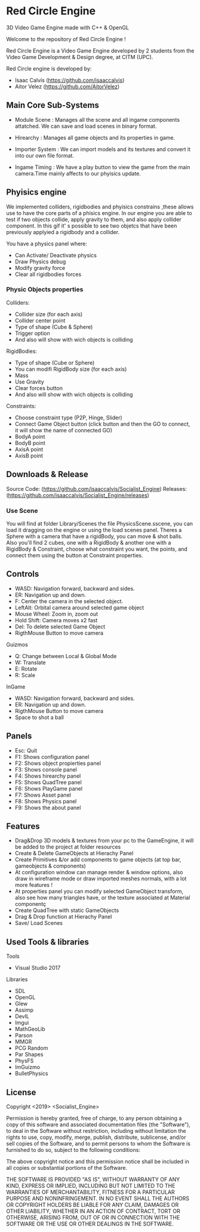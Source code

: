 # Red Circle Engine
3D Video Game Engine made with C++ & OpenGL

Welcome to the repository of Red Circle Engine !

Red Circle Engine is a Video Game Engine developed by 2 students from the Video Game Development & Design degree, at CITM (UPC).

Red Circle engine is developed by:
  - Isaac Calvís (https://github.com/isaaccalvis)
  - Aitor Velez (https://github.com/AitorVelez)

## Main Core Sub-Systems

 - Module Scene : Manages all the scene and all ingame components attatched. We can save and load scenes in binary format.
 
 - Hirearchy : Manages all game objects and its properties in game.
 
 - Importer System : We can import models and its textures and convert it into our own file format.
 
 
 - Ingame Timing : We have a play button to view the game from the main camera.Time mainly affects to our phyisics update.
 
 
## Phyisics engine
We implemented colliders, rigidbodies and phyisics constrains ,these allows use to have the core parts of a phisics engine. In our engine you are able to test if two objects collide, apply gravity to them, and also apply collider component.
In this gif it' s possible to see two objetcs that have been previously applyied a rigidbody and a collider.

You have a physics panel where:
  - Can Activate/ Deactivate physics
  - Draw Physics debug
  - Modify gravity force
  - Clear all rigidbodies forces

### Physic Objects properties
Colliders:
  - Collider size (for each axis)
  - Collider center point
  - Type of shape (Cube & Sphere)
  - Trigger option
  - And also will show with wich objects is colliding
 
RigidBodies:
  - Type of shape (Cube or Sphere)
  - You can modifi RigidBody size (for each axis)
  - Mass
  - Use Gravity
  - Clear forces button
  - And also will show with wich objects is colliding

Constraints:
  - Choose constraint type (P2P, Hinge, Slider)
  - Connect Game Object button (click button and then the GO to connect, it will show the name of connected GO)
  - BodyA point
  - BodyB point
  - AxisA point
  - AxisB point

## Downloads & Release

Source Code: (https://github.com/isaaccalvis/Socialist_Engine)
Releases: (https://github.com/isaaccalvis/Socialist_Engine/releases)

### Use Scene
You will find at folder Library/Scenes the file PhysicsScene.sscene, you can load it dragging on the engine or using the load scenes panel. Theres a Sphere with a camera that have a rigidBody, you can move & shot balls. Also you'll find 2 cubes, one with a RigidBody & another one with a RigidBody & Constraint, choose what constraint you want, the points, and connect them using the button at Constraint properties.

## Controls

 - WASD: Navigation forward, backward and sides.
 - ER: Navigation up and down.
 - F: Center the camera in the selected object.
 - LeftAlt: Orbital camera around selected game object
 - Mouse Wheel: Zoom in, zoom out
 - Hold Shift: Camera moves x2 fast
 - Del: To delete selected Game Object
 - RigthMouse Button to move camera

Guizmos

 - Q: Change between Local & Global Mode
 - W: Translate
 - E: Rotate
 - R: Scale
 
 InGame
 - WASD: Navigation forward, backward and sides.
 - ER: Navigation up and down.
 - RigthMouse Button to move camera
 - Space to shot a ball

## Panels

 - Esc: Quit
 - F1: Shows configuration panel
 - F2: Shows  object propierties panel
 - F3: Shows console panel
 - F4: Shows hirearchy panel
 - F5: Shows QuadTree panel
 - F6: Shows PlayGame panel
 - F7: Shows Asset panel
 - F8: Shows Physics panel
 - F9: Shows the about panel
 
## Features

 - Drag&Drop 3D models & textures from your pc to the GameEngine, it will be added to the project at folder resources
 - Create & Delete GameObjects at Hierachy Panel
 - Create Primitives &/or add components to game objects (at top bar, gameobjects & components)
 - At configuration window can manage render & window options, also draw in wireframe mode or draw imported meshes normals, with a lot more features !
 - At properties panel you can modify selected GameObject transform, also see how many triangles have, or the texture associated at Material componentç
 - Create QuadTree with static GameObjects
 - Drag & Drop function at Hierachy Panel
 - Save/ Load Scenes

## Used Tools & libraries

Tools
  - Visual Studio 2017

Libraries
 - SDL
 - OpenGL
 - Glew
 - Assimp
 - DevIL
 - Imgui
 - MathGeoLib
 - Parson
 - MMGR
 - PCG Random
 - Par Shapes
 - PhysFS
 - ImGuizmo
 - BulletPhysics

## License

Copyright <2019> <Socialist_Engine>

Permission is hereby granted, free of charge, to any person obtaining a copy of this software and associated documentation files (the "Software"), 
to deal in the Software without restriction, including without limitation the rights to use, copy, modify, merge, publish, distribute, sublicense,
and/or sell copies of the Software, and to permit persons to whom the Software is furnished to do so, subject to the following conditions:

The above copyright notice and this permission notice shall be included in all copies or substantial portions of the Software.

THE SOFTWARE IS PROVIDED "AS IS", WITHOUT WARRANTY OF ANY KIND, EXPRESS OR IMPLIED, INCLUDING BUT NOT LIMITED TO THE WARRANTIES OF MERCHANTABILITY, 
FITNESS FOR A PARTICULAR PURPOSE AND NONINFRINGEMENT. IN NO EVENT SHALL THE AUTHORS OR COPYRIGHT HOLDERS BE LIABLE FOR ANY CLAIM, DAMAGES OR OTHER 
LIABILITY, WHETHER IN AN ACTION OF CONTRACT, TORT OR OTHERWISE, ARISING FROM, OUT OF OR IN CONNECTION WITH THE SOFTWARE OR THE USE OR OTHER DEALINGS IN THE SOFTWARE.
